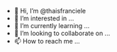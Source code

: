 - 👋 Hi, I’m @thaisfranciele
- 👀 I’m interested in ...
- 🌱 I’m currently learning ...
- 💞️ I’m looking to collaborate on ...
- 📫 How to reach me ...

<!---
thaisfranciele/thaisfranciele is a ✨ special ✨ repository because its `README.md` (this file) appears on your GitHub profile.
You can click the Preview link to take a look at your changes.
--->
